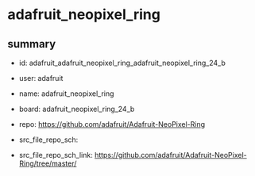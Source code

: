 # adafruit_neopixel_ring
 
## summary 
* id: adafruit_adafruit_neopixel_ring_adafruit_neopixel_ring_24_b
* user: adafruit
* name: adafruit_neopixel_ring
* board: adafruit_neopixel_ring_24_b
* repo: https://github.com/adafruit/Adafruit-NeoPixel-Ring



* src_file_repo_sch: 
* src_file_repo_sch_link: https://github.com/adafruit/Adafruit-NeoPixel-Ring/tree/master/




